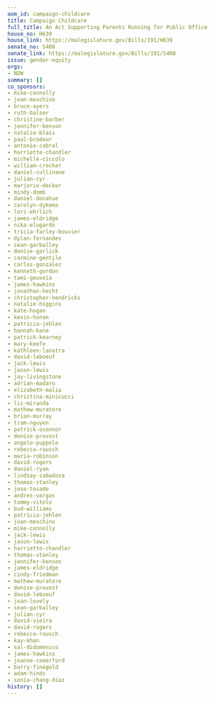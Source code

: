 ```yaml
---
aom_id: campaign-childcare
title: Campaign Childcare
full_title: An Act Supporting Parents Running for Public Office
house_no: H639
house_link: https://malegislature.gov/Bills/191/H639
senate_no: S408
senate_link: https://malegislature.gov/Bills/191/S408
issue: gender-equity
orgs:
- NOW
summary: []
co_sponsors:
- mike-connolly
- joan-meschino
- bruce-ayers
- ruth-balser
- christine-barber
- jennifer-benson
- natalie-blais
- paul-brodeur
- antonio-cabral
- harriette-chandler
- michelle-ciccolo
- william-crocker
- daniel-cullinane
- julian-cyr
- marjorie-decker
- mindy-domb
- daniel-donahue
- carolyn-dykema
- lori-ehrlich
- james-eldridge
- nika-elugardo
- tricia-farley-bouvier
- dylan-fernandes
- sean-garballey
- denise-garlick
- carmine-gentile
- carlos-gonzalez
- kenneth-gordon
- tami-gouveia
- james-hawkins
- jonathan-hecht
- christopher-hendricks
- natalie-higgins
- kate-hogan
- kevin-honan
- patricia-jehlen
- hannah-kane
- patrick-kearney
- mary-keefe
- kathleen-lanatra
- david-leboeuf
- jack-lewis
- jason-lewis
- jay-livingstone
- adrian-madaro
- elizabeth-malia
- christina-minicucci
- liz-miranda
- mathew-muratore
- brian-murray
- tram-nguyen
- patrick-oconnor
- denise-provost
- angelo-puppolo
- rebecca-rausch
- maria-robinson
- david-rogers
- daniel-ryan
- lindsay-sabadosa
- thomas-stanley
- jose-tosado
- andres-vargas
- tommy-vitolo
- bud-williams
- patricia-jehlen
- joan-meschino
- mike-connolly
- jack-lewis
- jason-lewis
- harriette-chandler
- thomas-stanley
- jennifer-benson
- james-eldridge
- cindy-friedman
- mathew-muratore
- denise-provost
- david-leboeuf
- joan-lovely
- sean-garballey
- julian-cyr
- david-vieira
- david-rogers
- rebecca-rausch
- kay-khan
- sal-didomenico
- james-hawkins
- joanne-comerford
- barry-finegold
- adam-hinds
- sonia-chang-diaz
history: []
---
```

